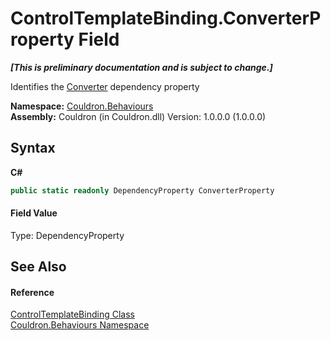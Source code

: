 # ControlTemplateBinding.ConverterProperty Field
 _**\[This is preliminary documentation and is subject to change.\]**_

Identifies the <a href="P_Couldron_Behaviours_ControlTemplateBinding_Converter">Converter</a>&nbsp;dependency property

**Namespace:**&nbsp;<a href="N_Couldron_Behaviours">Couldron.Behaviours</a><br />**Assembly:**&nbsp;Couldron (in Couldron.dll) Version: 1.0.0.0 (1.0.0.0)

## Syntax

**C#**<br />
``` C#
public static readonly DependencyProperty ConverterProperty
```


#### Field Value
Type: DependencyProperty

## See Also


#### Reference
<a href="T_Couldron_Behaviours_ControlTemplateBinding">ControlTemplateBinding Class</a><br /><a href="N_Couldron_Behaviours">Couldron.Behaviours Namespace</a><br />